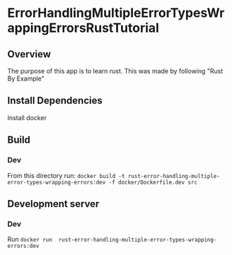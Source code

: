# ErrorHandlingMultipleErrorTypesWrappingErrorsRustTutorial

## Overview
The purpose of this app is to learn rust. This was made by following "Rust By Example"

## Install Dependencies
Install docker

## Build
### Dev
From this directory run: `docker build -t rust-error-handling-multiple-error-types-wrapping-errors:dev -f docker/Dockerfile.dev src`

## Development server
### Dev
Run `docker run  rust-error-handling-multiple-error-types-wrapping-errors:dev`
